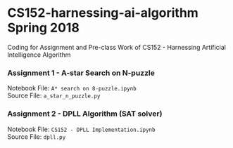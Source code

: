 # CS152-harnessing-ai-algorithm Spring 2018
Coding for Assignment and Pre-class Work of CS152 - Harnessing Artificial Intelligence Algorithm

### Assignment 1 - A-star Search on N-puzzle
Notebook File: ```A* search on 8-puzzle.ipynb```  
Source File: ```a_star_n_puzzle.py```

### Assignment 2 - DPLL Algorithm (SAT solver)
Notebook File: ```CS152 - DPLL Implementation.ipynb```  
Source File: ```dpll.py```
